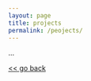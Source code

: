 ```yaml
---
layout: page
title: projects
permalink: /peojects/
---
```


...

[<< go back](https://th3ph1l0s0ph3r.github.io/)
